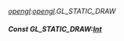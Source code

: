 _[opengl](../../modules/opengl/opengl-module.md):[opengl](../../modules/opengl/opengl-module.md).GL\_STATIC\_DRAW_
##### Const GL\_STATIC\_DRAW:[Int](../../modules/wonkey/wonkey-types-int.md)
